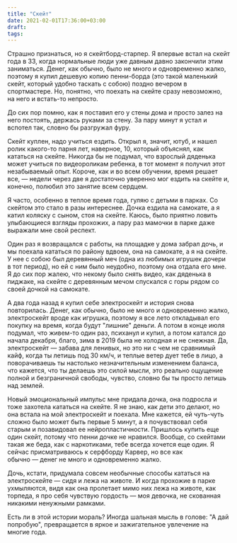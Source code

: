 ```yaml
---
title: "Скейт"
date: 2021-02-01T17:36:00+03:00
draft:
tags:
---
```


Страшно признаться, но я скейтборд-старпер. Я впервые встал на скейт года в 33, когда нормальные люди уже давным давно
закончили этим заниматься. Денег, как обычно, было не много и одновременно жалко, поэтому я купил дешевую копию
пенни-борда (это такой маленький скейт, который удобно таскать с собою) поздно вечером в спортмастере. Но, понятно, что
поехать на скейте сразу невозможно, на него и встать-то непросто.

До сих пор помню, как я поставил его у стены дома и просто залез на него постоять, держась руками за стену. За пару
минут я устал и вспотел так, словно бы разгружал фуру.

<!--more-->

Скейт куплен, надо учиться ездить. Открыл я, значит, ютуб, и нашел ролик какого-то парня лет, наверное, 10, который
объяснял, как кататься на скейте. Никогда бы не подумал, что взрослый дяденька может учиться по видеороликам ребенка, в
тот момент я получил этот незабываемый опыт. Короче, как и во всем обучении, время решает все, — недели через две я
достаточно уверенно мог ездить на скейте и, конечно, полюбил это занятие всем сердцем.

Я часто, особенно в теплое время года, гуляю с детьми в парках. Со скейтом это стало в разы интереснее. Дочка ездила на
самокате, а я катил коляску с сыном, стоя на скейте. Каюсь, было приятно ловить улыбающиеся взгляды прохожих, а пару раз
мамочки в парке даже выражали мне свой респект.

Один раз я возвращался с работы, на площадке у дома забрал дочь, и мы поехала кататься по району вдвоем, она на
самокате, а я на скейте. У нее с собою был деревянный меч (одна из любимых игрушек дочери в тот период), но ей с ним
было неудобно, поэтому она отдала его мне. Я до сих пор жалею, что некому было снять видео, как дяденька в пиджаке, на
скейте с деревянным мечом спускался с горы рядом со своей дочкой на самокате.

А два года назад я купил себе электроскейт и история снова повторилась. Денег, как обычно, было не много и одновременно
жалко, электроскейт вроде как игрушка, поэтому я все лето откладывал его покупку на время, когда будут "лишние" деньги.
А потом в конце июля подумал, что живем-то один раз, психанул и купил, а потом катался до начала декабря, благо, зима в
2019 была не холодная и не снежная. Да, электроскейт — забава для ленивых, но это ни с чем не сравнимый кайф, когда ты
летишь под 30 км/ч, и теплые ветер дует тебе в лицо, а поворачиваешь ты настолько незначительным изменением баланса, что
кажется, что ты делаешь это силой мысли, это реально ощущение полной и безграничной свободы, чувство, словно бы ты
просто летишь над землей.

Новый эмоциональный импульс мне придала дочка, она подросла и тоже захотела кататься на скейте. Я не знаю, как дети это
делают, но она встала на мой электроскейт и поехала. Мне кажется, ей чуть-чуть сложно было может быть первые 5 минут, а
я почувствовал себя старым и позавидовал ее нейропластичности. Пришлось купить еще один скейт, потому что пенни дочке не
нравился. Вообще, со скейтами такая же беда, как с наркотиками, тебе всегда хочется еще один. Я сейчас присматриваюсь к
серфборду Карвер, но все как обычно — денег не много и одновременно жалко.

Дочь, кстати, придумала совсем необычные способы кататься на электроскейте — сидя и лежа на животе. И когда прохожие в
парке ухмыляются, видя как она пролетает мимо них лежа на животе, как торпеда, я про себя чувствую гордость — моя
девочка, не скованная никакими ненужными рамками.

Есть ли в этой истории мораль? Иногда шальная мысль в голове: "А дай попробую", превращается в яркое и зажигательное
увлечение на многие года.

